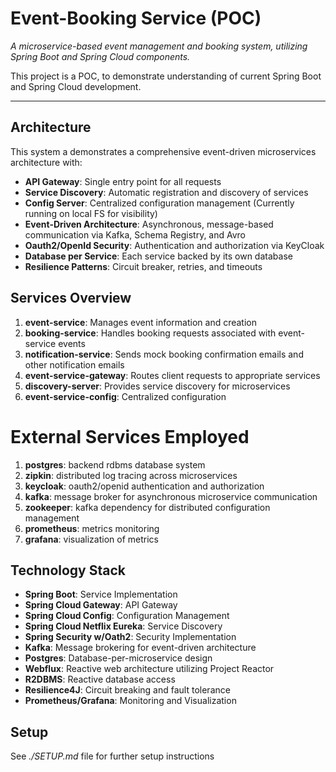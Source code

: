# Event-Booking Service (POC)

_A microservice-based event management and booking system, utilizing Spring Boot and Spring Cloud components._

This project is a POC, to demonstrate understanding of current Spring Boot and Spring Cloud development. 

---

## Architecture

This system a demonstrates a comprehensive event-driven microservices architecture with:

- **API Gateway**: Single entry point for all requests
- **Service Discovery**: Automatic registration and discovery of services
- **Config Server**: Centralized configuration management (Currently running on local FS for visibility)
- **Event-Driven Architecture**: Asynchronous, message-based communication via Kafka, Schema Registry, and Avro
- **Oauth2/OpenId Security**: Authentication and authorization via KeyCloak
- **Database per Service**: Each service backed by its own database
- **Resilience Patterns**: Circuit breaker, retries, and timeouts

## Services Overview

1. **event-service**: Manages event information and creation
2. **booking-service**: Handles booking requests associated with event-service events
4. **notification-service**: Sends mock booking confirmation emails and other notification emails
5. **event-service-gateway**: Routes client requests to appropriate services
6. **discovery-server**: Provides service discovery for microservices
7. **event-service-config**: Centralized configuration

# External Services Employed
1. **postgres**: backend rdbms database system
2. **zipkin**: distributed log tracing across microservices
3. **keycloak**: oauth2/openid authentication and authorization
4. **kafka**: message broker for asynchronous microservice communication
5. **zookeeper**: kafka dependency for distributed configuration management
7. **prometheus**: metrics monitoring
8. **grafana**: visualization of metrics

## Technology Stack

- **Spring Boot**: Service Implementation
- **Spring Cloud Gateway**: API Gateway
- **Spring Cloud Config**: Configuration Management
- **Spring Cloud Netflix Eureka**: Service Discovery
- **Spring Security w/Oath2**: Security Implementation
- **Kafka**: Message brokering for event-driven architecture
- **Postgres**: Database-per-microservice design
- **Webflux**: Reactive web architecture utilizing Project Reactor
- **R2DBMS**: Reactive database access
- **Resilience4J**: Circuit breaking and fault tolerance
- **Prometheus/Grafana**: Monitoring and Visualization

## Setup
See _./SETUP.md_ file for further setup instructions




